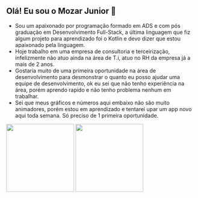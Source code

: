 ## Olá! Eu sou o Mozar Junior 👋

- Sou um apaixonado por programação formado em ADS e com pós graduação em Desenvolvimento Full-Stack, a última linguagem que fiz algum projeto para aprendizado foi o Kotlin e devo dizer que estou apaixonado pela linguagem.
- Hoje trabalho em uma empresa de consultoria e terceirização, infelizmente não atuo ainda na área de T.i, atuo no RH da empresa já a mais de 2 anos.
- Gostaria muito de uma primeira oportunidade na área de desenvolvimento para desmonstrar o quanto eu posso ajudar uma equipe de desenvolvimento, ok eu sei que não tenho experiência na área, porém aprendo rapido e não tenho problema nenhum em trabalhar.
- Sei que meus gráficos e números aqui embaixo não são muito animadores, porém estou em aprendizado e tentarei upar um app novo aqui toda semana. Só preciso de 1 primeira oportunidade.
<div>
<img height= "180em" src= "https://github-readme-stats.vercel.app/api?username=mozardiasjr&theme=radical&show_icons=true">
<img height= "180em" src= "https://github-readme-stats.vercel.app/api/top-langs/?username=mozardiasjr&theme=radical&show_icons=true">
</div>
